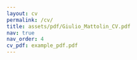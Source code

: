 ```yaml
---
layout: cv
permalink: /cv/
title: assets/pdf/Giulio_Mattolin_CV.pdf
nav: true
nav_order: 4
cv_pdf: example_pdf.pdf
---
```

